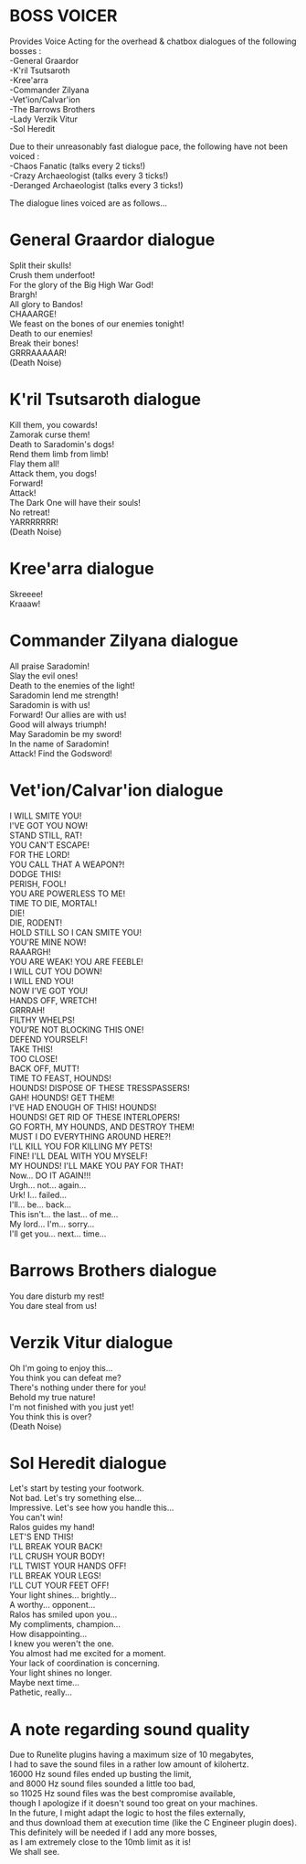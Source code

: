 # BOSS VOICER
Provides Voice Acting for the overhead & chatbox dialogues of the following bosses :  
-General Graardor  
-K'ril Tsutsaroth  
-Kree'arra  
-Commander Zilyana  
-Vet'ion/Calvar'ion   
-The Barrows Brothers    
-Lady Verzik Vitur  
-Sol Heredit  

Due to their unreasonably fast dialogue pace, the following have not been voiced :  
-Chaos Fanatic (talks every 2 ticks!)  
-Crazy Archaeologist (talks every 3 ticks!)  
-Deranged Archaeologist (talks every 3 ticks!)  
  
The dialogue lines voiced are as follows...  

# General Graardor dialogue  
Split their skulls!  
Crush them underfoot!  
For the glory of the Big High War God!  
Brargh!  
All glory to Bandos!  
CHAAARGE!  
We feast on the bones of our enemies tonight!  
Death to our enemies!  
Break their bones!  
GRRRAAAAAR!  
(Death Noise)  
  
# K'ril Tsutsaroth dialogue   
Kill them, you cowards!  
Zamorak curse them!  
Death to Saradomin's dogs!  
Rend them limb from limb!  
Flay them all!  
Attack them, you dogs!  
Forward!  
Attack!  
The Dark One will have their souls!  
No retreat!  
YARRRRRRR!  
(Death Noise)  

# Kree'arra dialogue  
Skreeee!  
Kraaaw!  

# Commander Zilyana dialogue  
All praise Saradomin!  
Slay the evil ones!  
Death to the enemies of the light!  
Saradomin lend me strength!  
Saradomin is with us!  
Forward! Our allies are with us!  
Good will always triumph!  
May Saradomin be my sword!  
In the name of Saradomin!  
Attack! Find the Godsword!  

# Vet'ion/Calvar'ion dialogue  
I WILL SMITE YOU!  
I'VE GOT YOU NOW!  
STAND STILL, RAT!  
YOU CAN'T ESCAPE!  
FOR THE LORD!  
YOU CALL THAT A WEAPON?!  
DODGE THIS!  
PERISH, FOOL!  
YOU ARE POWERLESS TO ME!  
TIME TO DIE, MORTAL!  
DIE!  
DIE, RODENT!  
HOLD STILL SO I CAN SMITE YOU!  
YOU'RE MINE NOW!  
RAAARGH!  
YOU ARE WEAK! YOU ARE FEEBLE!  
I WILL CUT YOU DOWN!  
I WILL END YOU!  
NOW I'VE GOT YOU!  
HANDS OFF, WRETCH!  
GRRRAH!  
FILTHY WHELPS!  
YOU'RE NOT BLOCKING THIS ONE!  
DEFEND YOURSELF!  
TAKE THIS!  
TOO CLOSE!  
BACK OFF, MUTT!  
TIME TO FEAST, HOUNDS!  
HOUNDS! DISPOSE OF THESE TRESSPASSERS!  
GAH! HOUNDS! GET THEM!  
I'VE HAD ENOUGH OF THIS! HOUNDS!  
HOUNDS! GET RID OF THESE INTERLOPERS!  
GO FORTH, MY HOUNDS, AND DESTROY THEM!  
MUST I DO EVERYTHING AROUND HERE?!  
I'LL KILL YOU FOR KILLING MY PETS!  
FINE! I'LL DEAL WITH YOU MYSELF!  
MY HOUNDS! I'LL MAKE YOU PAY FOR THAT!  
Now... DO IT AGAIN!!!  
Urgh... not... again...  
Urk! I... failed...  
I'll... be... back...  
This isn't... the last... of me...  
My lord... I'm... sorry...  
I'll get you... next... time...  

# Barrows Brothers dialogue  
You dare disturb my rest!  
You dare steal from us!  

# Verzik Vitur dialogue  
Oh I'm going to enjoy this...  
You think you can defeat me?  
There's nothing under there for you!  
Behold my true nature!  
I'm not finished with you just yet!  
You think this is over?  
(Death Noise)  

# Sol Heredit dialogue  
Let's start by testing your footwork.  
Not bad. Let's try something else...  
Impressive. Let's see how you handle this...  
You can't win!  
Ralos guides my hand!  
LET'S END THIS!  
I'LL BREAK YOUR BACK!  
I'LL CRUSH YOUR BODY!  
I'LL TWIST YOUR HANDS OFF!  
I'LL BREAK YOUR LEGS!  
I'LL CUT YOUR FEET OFF!  
Your light shines... brightly...  
A worthy... opponent...  
Ralos has smiled upon you...  
My compliments, champion...  
How disappointing...  
I knew you weren't the one.  
You almost had me excited for a moment.  
Your lack of coordination is concerning.  
Your light shines no longer.  
Maybe next time...  
Pathetic, really...  

# A note regarding sound quality  
Due to Runelite plugins having a maximum size of 10 megabytes,  
I had to save the sound files in a rather low amount of kilohertz.  
16000 Hz sound files ended up busting the limit,  
and 8000 Hz sound files sounded a little too bad,  
so 11025 Hz sound files was the best compromise available,  
though I apologize if it doesn't sound too great on your machines.  
In the future, I might adapt the logic to host the files externally,  
and thus download them at execution time (like the C Engineer plugin does).  
This definitely will be needed if I add any more bosses,  
as I am extremely close to the 10mb limit as it is!  
We shall see.  